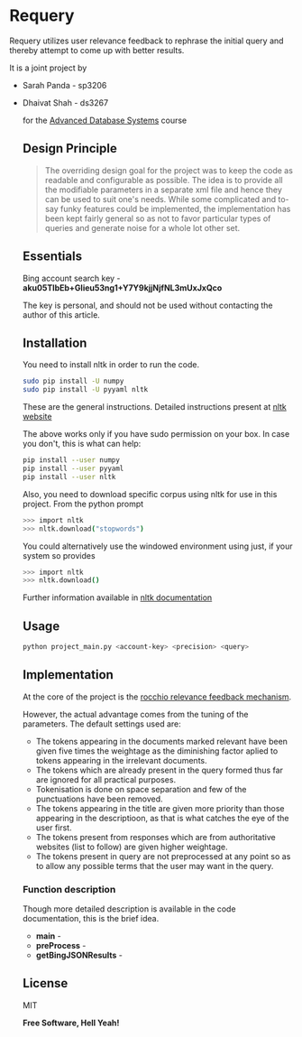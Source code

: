 Requery
=========

Requery utilizes user relevance feedback to rephrase the initial query and thereby attempt to come up with better results.

It is a joint project by
  - Sarah Panda - sp3206
  - Dhaivat Shah - ds3267

    for the [Advanced Database Systems](http://www.cs.columbia.edu/~gravano/cs6111/) course

    Design Principle
    ----------------

    > The overriding design goal for the project
    > was to keep the code as readable and configurable as possible. 
    > The idea is to provide all the modifiable parameters
    > in a separate xml file and hence they can be used to suit one's 
    > needs. While some complicated and to-say funky features
    > could be implemented, the implementation has been kept fairly general
    > so as not to favor particular types of queries and generate noise for
    > a whole lot other set.


    Essentials
    ----

    Bing account search key - **aku05TIbEb+Glieu53ng1+Y7Y9kjjNjfNL3mUxJxQco**

    The key is personal, and should not be used without contacting the author of this article.

    Installation
    --------------

    You need to install nltk in order to run the code.

    ```sh
    sudo pip install -U numpy
    sudo pip install -U pyyaml nltk
    ```
    These are the general instructions. Detailed instructions present at [nltk website](http://www.nltk.org/install.html)

    The above works only if you have sudo permission on your box. In case you don't, this is what can help:
    
    ```sh
    pip install --user numpy
    pip install --user pyyaml
    pip install --user nltk
    ```
    
    Also, you need to download specific corpus using nltk for use in this project. From the python prompt

    ```sh
    >>> import nltk
    >>> nltk.download("stopwords")
    ```
    You could alternatively use the windowed environment using just, if your system so provides
    ```sh
    >>> import nltk
    >>> nltk.download()
    ```
    Further information available in [nltk documentation](http://www.nltk.org/data.html)
    

    Usage
    -----------

    ```sh
    python project_main.py <account-key> <precision> <query>
    ```

    Implementation
    ---------------
    At the core of the project is the [rocchio relevance feedback mechanism](http://en.wikipedia.org/wiki/Rocchio_algorithm).

    However, the actual advantage comes from the tuning of the parameters. The default settings used are:
    - The tokens appearing in the documents marked relevant have been given five times the weightage as the diminishing factor aplied to tokens appearing in the irrelevant documents.
    - The tokens which are already present in the query formed thus far are ignored for all practical purposes.
    - Tokenisation is done on space separation and few of the punctuations have been removed.
    - The tokens appearing in the title are given more priority than those appearing in the descriptioon, as that is what catches the eye of the user first.
    - The tokens present from responses which are from authoritative websites (list to follow) are given higher weightage. 
    - The tokens present in query are not preprocessed at any point so as to allow any possible terms that the user may want in the query.


    ### Function description
    Though more detailed description is available in the code documentation, this is the brief idea.

    * **main** - 
    * **preProcess** - 
    * **getBingJSONResults** - 


    License
    ----

    MIT


    **Free Software, Hell Yeah!**
